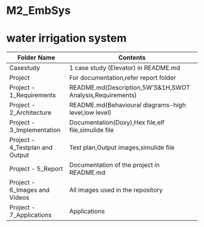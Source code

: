 # M2_EmbSys
# water irrigation system
| Folder Name| Contents |
| ------------- | ------------- |
| Casestudy |1 case study (Elevator) in README.md|
| Project | For documentation,refer report folder|
|Project - 1_Requirements|README.md(Description,5W'S&1H,SWOT Analysis,Requirements)|
|Project - 2_Architecture|README.md(Behavioural diagrams-high level,low level)|
|Project - 3_Implementation|Documentation(Doxy),Hex file,elf file,simulide file|
|Project - 4_Testplan and Output|Test plan,Output images,simulide file|
|Project - 5_Report|Documentation of the project in README.md|
|Project - 6_Images and Videos|All images used in the repository|
|Project - 7_Applications|Applications|
